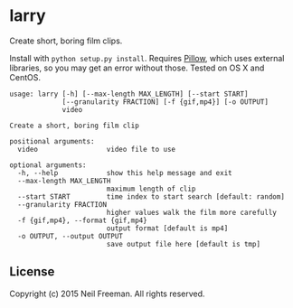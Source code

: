 # larry

Create short, boring film clips.

Install with `python setup.py install`. Requires [Pillow](https://pypi.python.org/pypi/Pillow/2.1.0), which uses external libraries, so you may get an error without those. Tested on OS X and CentOS.

````
usage: larry [-h] [--max-length MAX_LENGTH] [--start START]
             [--granularity FRACTION] [-f {gif,mp4}] [-o OUTPUT]
             video

Create a short, boring film clip

positional arguments:
  video                 video file to use

optional arguments:
  -h, --help            show this help message and exit
  --max-length MAX_LENGTH
                        maximum length of clip
  --start START         time index to start search [default: random]
  --granularity FRACTION
                        higher values walk the film more carefully
  -f {gif,mp4}, --format {gif,mp4}
                        output format [default is mp4]
  -o OUTPUT, --output OUTPUT
                        save output file here [default is tmp]
````

## License

Copyright (c) 2015 Neil Freeman. All rights reserved.